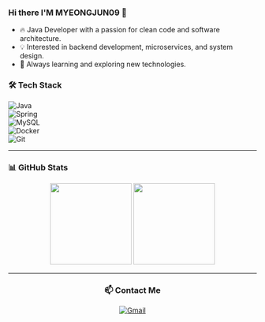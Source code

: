 ### Hi there I'M MYEONGJUN09 👋
- 🔥 Java Developer with a passion for clean code and software architecture.  
- 💡 Interested in backend development, microservices, and system design.  
- 🚀 Always learning and exploring new technologies.


<!--
**myeongjun09/myeongjun09** is a ✨ _special_ ✨ repository because its `README.md` (this file) appears on your GitHub profile.

Here are some ideas to get you started:

- 🔭 I’m currently working on ...
- 🌱 I’m currently learning ...
- 👯 I’m looking to collaborate on ...
- 🤔 I’m looking for help with ...
- 💬 Ask me about ...
- 📫 How to reach me: ...
- 😄 Pronouns: ...
- ⚡ Fun fact: ...
-->
### 🛠️ Tech Stack  
![Java](https://img.shields.io/badge/Java-ED8B00?style=flat-square&logo=java&logoColor=white)  
![Spring](https://img.shields.io/badge/Spring-6DB33F?style=flat-square&logo=spring&logoColor=white)  
![MySQL](https://img.shields.io/badge/MySQL-4479A1?style=flat-square&logo=mysql&logoColor=white)  
![Docker](https://img.shields.io/badge/Docker-2496ED?style=flat-square&logo=docker&logoColor=white)  
![Git](https://img.shields.io/badge/Git-F05032?style=flat-square&logo=git&logoColor=white)  

---

### 📊 GitHub Stats  

<div align="center">
  <img src="https://github-readme-stats.vercel.app/api?username=myeongjun09&show_icons=true&theme=tokyonight" height="165px"/>
  <img src="https://github-readme-stats.vercel.app/api/top-langs/?username=myeongjun09&layout=compact&theme=tokyonight" height="165px"/>

---

### 📫 Contact Me  
[![Gmail](https://img.shields.io/badge/Gmail-EA4335?style=flat-square&logo=gmail&logoColor=white)](mailto:s2554@e-mirim.hs.kr)
